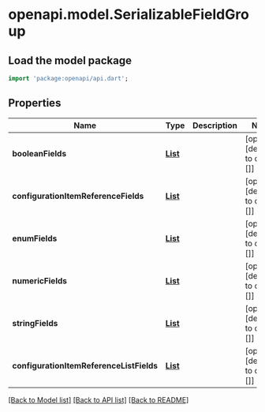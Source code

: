 # openapi.model.SerializableFieldGroup

## Load the model package
```dart
import 'package:openapi/api.dart';
```

## Properties
Name | Type | Description | Notes
------------ | ------------- | ------------- | -------------
**booleanFields** | [**List<BooleanField>**](BooleanField.md) |  | [optional] [default to const []]
**configurationItemReferenceFields** | [**List<ConfigurationItemReferenceField>**](ConfigurationItemReferenceField.md) |  | [optional] [default to const []]
**enumFields** | [**List<EnumField>**](EnumField.md) |  | [optional] [default to const []]
**numericFields** | [**List<NumericField>**](NumericField.md) |  | [optional] [default to const []]
**stringFields** | [**List<StringField>**](StringField.md) |  | [optional] [default to const []]
**configurationItemReferenceListFields** | [**List<ConfigurationItemReferenceListField>**](ConfigurationItemReferenceListField.md) |  | [optional] [default to const []]

[[Back to Model list]](../README.md#documentation-for-models) [[Back to API list]](../README.md#documentation-for-api-endpoints) [[Back to README]](../README.md)


